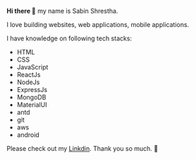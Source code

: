 **Hi there 👋** my name is Sabin Shrestha. 
  
I love building websites, web applications, mobile applications.

I have knowledge on following tech stacks:
- HTML
- CSS
- JavaScript
- ReactJs
- NodeJs
- ExpressJs
- MongoDB
- MaterialUI
- antd
- git
- aws
- android


Please check out my  <a href="https://www.linkedin.com/in/sabin-shrestha-02/" target="_blank">Linkdin</a>. Thank you so much. 🙏
